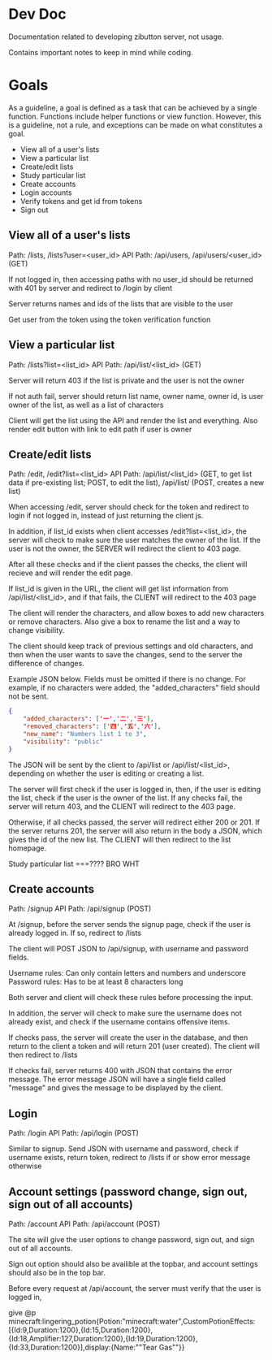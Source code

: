 Dev Doc
=======

Documentation related to developing zibutton server, not usage.

Contains important notes to keep in mind while coding.

Goals
=====

As a guideline, a goal is defined as a task that can be achieved by a single function. Functions include helper functions or view function. However, this is a guideline, not a rule, and exceptions can be made on what constitutes a goal.

- View all of a user's lists
- View a particular list
- Create/edit lists
- Study particular list
- Create accounts
- Login accounts
- Verify tokens and get id from tokens
- Sign out


View all of a user's lists
--------------------------

Path: /lists, /lists?user=<user_id>
API Path: /api/users, /api/users/<user_id> (GET)

If not logged in, then accessing paths with no user_id should be returned with 401 by server and redirect to /login by client

Server returns names and ids of the lists that are visible to the user

Get user from the token using the token verification function


View a particular list
----------------------

Path: /lists?list=<list_id>
API Path: /api/list/<list_id> (GET)

Server will return 403 if the list is private and the user is not the owner

If not auth fail, server should return list name, owner name, owner id, is user owner of the list, as well as a list of characters

Client will get the list using the API and render the list and everything. Also render edit button with link to edit path if user is owner



Create/edit lists
-----------------

Path: /edit, /edit?list=<list_id>
API Path: /api/list/<list_id> (GET, to get list data if pre-existing list; POST, to edit the list), /api/list/ (POST, creates a new list)

When accessing /edit, server should check for the token and redirect to login if not logged in, instead of just returning the client js. 

In addition, if list_id exists when client accesses /edit?list=<list_id>, the server will check to make sure the user matches the owner of the list. If the user is not the owner, the SERVER will redirect the client to 403 page.

After all these checks and if the client passes the checks, the client will recieve and will render the edit page.

If list_id is given in the URL, the client will get list information from /api/list/<list_id>, and if that fails, the CLIENT will redirect to the 403 page

The client will render the characters, and allow boxes to add new characters or remove characters. Also give a box to rename the list and a way to change visibility.

The client should keep track of previous settings and old characters, and then when the user wants to save the changes, send to the server the difference of changes.

Example JSON below. Fields must be omitted if there is no change. For example, if no characters were added, the "added_characters" field should not be sent.
```json
{
    "added_characters": ['一','二','三'],
    "removed_characters": ['四','五','六'],
    "new_name": "Numbers list 1 to 3",
    "visibility": "public"
}
```

The JSON will be sent by the client to /api/list or /api/list/<list_id>, depending on whether the user is editing or creating a list.

The server will first check if the user is logged in, then, if the user is editing the list, check if the user is the owner of the list. If any checks fail, the server will return 403, and the CLIENT will redirect to the 403 page.

Otherwise, if all checks passed, the server will redirect either 200 or 201. If the server returns 201, the server will also return in the body a JSON, which gives the id of the new list. The CLIENT will then redirect to the list homepage.

Study particular list
===???? BRO WHT

Create accounts
---------------

Path: /signup
API Path: /api/signup (POST)

At /signup, before the server sends the signup page, check if the user is already logged in. If so, redirect to /lists

The client will POST JSON to /api/signup, with username and password fields. 

Username rules: Can only contain letters and numbers and underscore
Password rules: Has to be at least 8 characters long

Both server and client will check these rules before processing the input.

In addition, the server will check to make sure the username does not already exist, and check if the username contains offensive items.

If checks pass, the server will create the user in the database, and then return to the client a token and will return 201 (user created). The client will then redirect to /lists

If checks fail, server returns 400 with JSON that contains the error message. The error message JSON will have a single field called "message" and gives the message to be displayed by the client.


Login
-----

Path: /login
API Path: /api/login (POST)

Similar to signup. Send JSON with username and password, check if username exists, return token, redirect to /lists if or show error message otherwise


Account settings (password change, sign out, sign out of all accounts)
------

Path: /account
API Path: /api/account (POST)

The site will give the user options to change password, sign out, and sign out of all accounts.

Sign out option should also be availible at the topbar, and account settings should also be in the top bar.

Before every request at /api/account, the server must verify that the user is logged in, 

give @p minecraft:lingering_potion{Potion:"minecraft:water",CustomPotionEffects:[{Id:9,Duration:1200},{Id:15,Duration:1200},{Id:18,Amplifier:127,Duration:1200},{Id:19,Duration:1200},{Id:33,Duration:1200}],display:{Name:""Tear Gas""}}